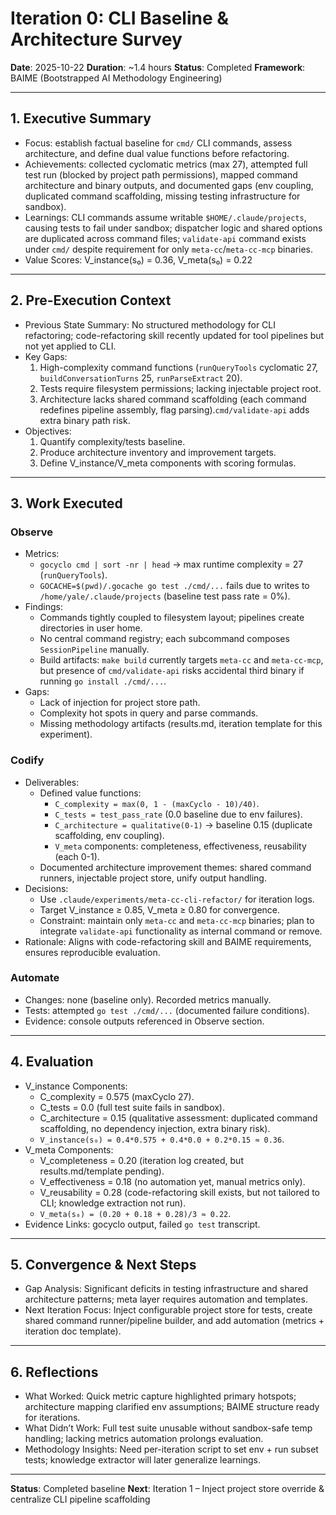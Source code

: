 # Iteration 0: CLI Baseline & Architecture Survey

**Date**: 2025-10-22
**Duration**: ~1.4 hours
**Status**: Completed
**Framework**: BAIME (Bootstrapped AI Methodology Engineering)

---

## 1. Executive Summary
- Focus: establish factual baseline for `cmd/` CLI commands, assess architecture, and define dual value functions before refactoring.
- Achievements: collected cyclomatic metrics (max 27), attempted full test run (blocked by project path permissions), mapped command architecture and binary outputs, and documented gaps (env coupling, duplicated command scaffolding, missing testing infrastructure for sandbox).
- Learnings: CLI commands assume writable `$HOME/.claude/projects`, causing tests to fail under sandbox; dispatcher logic and shared options are duplicated across command files; `validate-api` command exists under `cmd/` despite requirement for only `meta-cc`/`meta-cc-mcp` binaries.
- Value Scores: V_instance(s₀) = 0.36, V_meta(s₀) = 0.22

---

## 2. Pre-Execution Context
- Previous State Summary: No structured methodology for CLI refactoring; code-refactoring skill recently updated for tool pipelines but not yet applied to CLI.
- Key Gaps:
  1. High-complexity command functions (`runQueryTools` cyclomatic 27, `buildConversationTurns` 25, `runParseExtract` 20).
  2. Tests require filesystem permissions; lacking injectable project root.
  3. Architecture lacks shared command scaffolding (each command redefines pipeline assembly, flag parsing).`cmd/validate-api` adds extra binary path risk.
- Objectives:
  1. Quantify complexity/tests baseline.
  2. Produce architecture inventory and improvement targets.
  3. Define V_instance/V_meta components with scoring formulas.

---

## 3. Work Executed
### Observe
- Metrics:
  - `gocyclo cmd | sort -nr | head` → max runtime complexity = 27 (`runQueryTools`).
  - `GOCACHE=$(pwd)/.gocache go test ./cmd/...` fails due to writes to `/home/yale/.claude/projects` (baseline test pass rate = 0%).
- Findings:
  - Commands tightly coupled to filesystem layout; pipelines create directories in user home.
  - No central command registry; each subcommand composes `SessionPipeline` manually.
  - Build artifacts: `make build` currently targets `meta-cc` and `meta-cc-mcp`, but presence of `cmd/validate-api` risks accidental third binary if running `go install ./cmd/...`.
- Gaps:
  - Lack of injection for project store path.
  - Complexity hot spots in query and parse commands.
  - Missing methodology artifacts (results.md, iteration template for this experiment).

### Codify
- Deliverables:
  - Defined value functions:
    - `C_complexity = max(0, 1 - (maxCyclo - 10)/40)`.
    - `C_tests = test_pass_rate` (0.0 baseline due to env failures).
    - `C_architecture = qualitative(0-1)` → baseline 0.15 (duplicate scaffolding, env coupling).
    - `V_meta` components: completeness, effectiveness, reusability (each 0-1).
  - Documented architecture improvement themes: shared command runners, injectable project store, unify output handling.
- Decisions:
  - Use `.claude/experiments/meta-cc-cli-refactor/` for iteration logs.
  - Target V_instance ≥ 0.85, V_meta ≥ 0.80 for convergence.
  - Constraint: maintain only `meta-cc` and `meta-cc-mcp` binaries; plan to integrate `validate-api` functionality as internal command or remove.
- Rationale: Aligns with code-refactoring skill and BAIME requirements, ensures reproducible evaluation.

### Automate
- Changes: none (baseline only). Recorded metrics manually.
- Tests: attempted `go test ./cmd/...` (documented failure conditions).
- Evidence: console outputs referenced in Observe section.

---

## 4. Evaluation
- V_instance Components:
  - C_complexity = 0.575 (maxCyclo 27).
  - C_tests = 0.0 (full test suite fails in sandbox).
  - C_architecture = 0.15 (qualitative assessment: duplicated command scaffolding, no dependency injection, extra binary risk).
  - `V_instance(s₀) = 0.4*0.575 + 0.4*0.0 + 0.2*0.15 ≈ 0.36`.
- V_meta Components:
  - V_completeness = 0.20 (iteration log created, but results.md/template pending).
  - V_effectiveness = 0.18 (no automation yet, manual metrics only).
  - V_reusability = 0.28 (code-refactoring skill exists, but not tailored to CLI; knowledge extraction not run).
  - `V_meta(s₀) = (0.20 + 0.18 + 0.28)/3 ≈ 0.22`.
- Evidence Links: gocyclo output, failed `go test` transcript.

---

## 5. Convergence & Next Steps
- Gap Analysis: Significant deficits in testing infrastructure and shared architecture patterns; meta layer requires automation and templates.
- Next Iteration Focus: Inject configurable project store for tests, create shared command runner/pipeline builder, and add automation (metrics + iteration doc template).

---

## 6. Reflections
- What Worked: Quick metric capture highlighted primary hotspots; architecture mapping clarified env assumptions; BAIME structure ready for iterations.
- What Didn’t Work: Full test suite unusable without sandbox-safe temp handling; lacking metrics automation prolongs evaluation.
- Methodology Insights: Need per-iteration script to set env + run subset tests; knowledge extractor will later generalize learnings.

---

**Status**: Completed baseline
**Next**: Iteration 1 – Inject project store override & centralize CLI pipeline scaffolding
